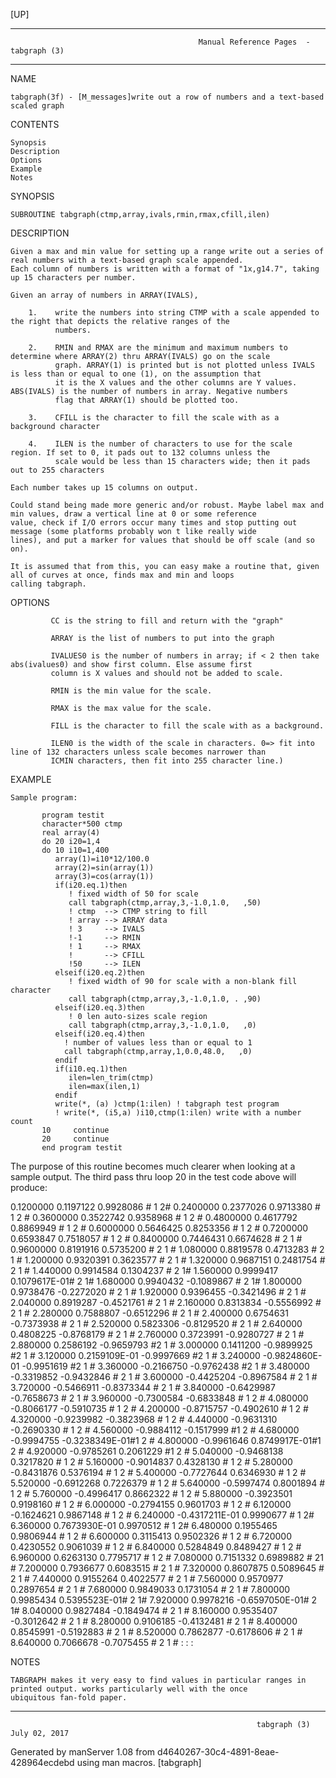 [UP]

-----------------------------------------------------------------------------------------------------------------------------------
                                              Manual Reference Pages  - tabgraph (3)
-----------------------------------------------------------------------------------------------------------------------------------
                                                                 
NAME

    tabgraph(3f) - [M_messages]write out a row of numbers and a text-based scaled graph

CONTENTS

    Synopsis
    Description
    Options
    Example
    Notes

SYNOPSIS

    SUBROUTINE tabgraph(ctmp,array,ivals,rmin,rmax,cfill,ilen)

DESCRIPTION

    Given a max and min value for setting up a range write out a series of real numbers with a text-based graph scale appended.
    Each column of numbers is written with a format of "1x,g14.7", taking up 15 characters per number.

    Given an array of numbers in ARRAY(IVALS),

        1.    write the numbers into string CTMP with a scale appended to the right that depicts the relative ranges of the
              numbers.

        2.    RMIN and RMAX are the minimum and maximum numbers to determine where ARRAY(2) thru ARRAY(IVALS) go on the scale
              graph. ARRAY(1) is printed but is not plotted unless IVALS is less than or equal to one (1), on the assumption that
              it is the X values and the other columns are Y values. ABS(IVALS) is the number of numbers in array. Negative numbers
              flag that ARRAY(1) should be plotted too.

        3.    CFILL is the character to fill the scale with as a background character

        4.    ILEN is the number of characters to use for the scale region. If set to 0, it pads out to 132 columns unless the
              scale would be less than 15 characters wide; then it pads out to 255 characters

    Each number takes up 15 columns on output.

    Could stand being made more generic and/or robust. Maybe label max and min values, draw a vertical line at 0 or some reference
    value, check if I/O errors occur many times and stop putting out message (some platforms probably won t like really wide
    lines), and put a marker for values that should be off scale (and so on).

    It is assumed that from this, you can easy make a routine that, given all of curves at once, finds max and min and loops
    calling tabgraph.

OPTIONS

             CC is the string to fill and return with the "graph"

             ARRAY is the list of numbers to put into the graph

             IVALUES0 is the number of numbers in array; if < 2 then take abs(ivalues0) and show first column. Else assume first
             column is X values and should not be added to scale.

             RMIN is the min value for the scale.

             RMAX is the max value for the scale.

             FILL is the character to fill the scale with as a background.

             ILEN0 is the width of the scale in characters. 0=> fit into line of 132 characters unless scale becomes narrower than
             ICMIN characters, then fit into 255 character line.)

EXAMPLE

    Sample program:

           program testit
           character*500 ctmp
           real array(4)
           do 20 i20=1,4
           do 10 i10=1,400
              array(1)=i10*12/100.0
              array(2)=sin(array(1))
              array(3)=cos(array(1))
              if(i20.eq.1)then
                 ! fixed width of 50 for scale
                 call tabgraph(ctmp,array,3,-1.0,1.0,   ,50)
                 ! ctmp  --> CTMP string to fill
                 ! array --> ARRAY data
                 ! 3     --> IVALS
                 !-1     --> RMIN
                 ! 1     --> RMAX
                 !       --> CFILL
                 !50     --> ILEN
              elseif(i20.eq.2)then
                 ! fixed width of 90 for scale with a non-blank fill character
                 call tabgraph(ctmp,array,3,-1.0,1.0, . ,90)
              elseif(i20.eq.3)then
                 ! 0 len auto-sizes scale region
                 call tabgraph(ctmp,array,3,-1.0,1.0,   ,0)
              elseif(i20.eq.4)then
                ! number of values less than or equal to 1
                call tabgraph(ctmp,array,1,0.0,48.0,   ,0)
              endif
              if(i10.eq.1)then
                 ilen=len_trim(ctmp)
                 ilen=max(ilen,1)
              endif
              write(*, (a) )ctmp(1:ilen) ! tabgraph test program
              ! write(*, (i5,a) )i10,ctmp(1:ilen) write with a number count
           10     continue
           20     continue
           end program testit



The purpose of this routine becomes much clearer when looking at a sample output. The third pass thru loop 20 in the test code
above will produce:

  0.1200000      0.1197122      0.9928086    #                                               1                                    2#
  0.2400000      0.2377026      0.9713380    #                                                    1                              2 #
  0.3600000      0.3522742      0.9358968    #                                                        1                        2   #
  0.4800000      0.4617792      0.8869949    #                                                             1                 2     #
  0.6000000      0.5646425      0.8253356    #                                                                 1           2       #
  0.7200000      0.6593847      0.7518057    #                                                                      1  2           #
  0.8400000      0.7446431      0.6674628    #                                                                      2  1           #
  0.9600000      0.8191916      0.5735200    #                                                                  2         1        #
   1.080000      0.8819578      0.4713283    #                                                              2                1     #
   1.200000      0.9320391      0.3623577    #                                                         2                       1   #
   1.320000      0.9687151      0.2481754    #                                                    2                              1 #
   1.440000      0.9914584      0.1304237    #                                               2                                    1#
   1.560000      0.9999417      0.1079617E-01#                                          2                                         1#
   1.680000      0.9940432     -0.1089867    #                                     2                                              1#
   1.800000      0.9738476     -0.2272020    #                                2                                                  1 #
   1.920000      0.9396455     -0.3421496    #                           2                                                     1   #
   2.040000      0.8919287     -0.4521761    #                      2                                                        1     #
   2.160000      0.8313834     -0.5556992    #                  2                                                          1       #
   2.280000      0.7588807     -0.6512296    #              2                                                           1          #
   2.400000      0.6754631     -0.7373938    #          2                                                           1              #
   2.520000      0.5823306     -0.8129520    #       2                                                          1                  #
   2.640000      0.4808225     -0.8768179    #    2                                                         1                      #
   2.760000      0.3723991     -0.9280727    #  2                                                      1                           #
   2.880000      0.2586192     -0.9659793    #2                                                   1                                #
   3.000000      0.1411200     -0.9899925    #2                                              1                                     #
   3.120000      0.2159109E-01 -0.9997669    #2                                         1                                          #
   3.240000     -0.9824860E-01 -0.9951619    #2                                    1                                               #
   3.360000     -0.2166750     -0.9762438    #2                               1                                                    #
   3.480000     -0.3319852     -0.9432846    # 2                         1                                                         #
   3.600000     -0.4425204     -0.8967584    #   2                   1                                                             #
   3.720000     -0.5466911     -0.8373344    #      2           1                                                                  #
   3.840000     -0.6429987     -0.7658673    #         2    1                                                                      #
   3.960000     -0.7300584     -0.6833848    #          1 2                                                                        #
   4.080000     -0.8066177     -0.5910735    #       1        2                                                                    #
   4.200000     -0.8715757     -0.4902610    #    1                2                                                               #
   4.320000     -0.9239982     -0.3823968    #  1                      2                                                           #
   4.440000     -0.9631310     -0.2690330    # 1                            2                                                      #
   4.560000     -0.9884112     -0.1517999    #1                                  2                                                 #
   4.680000     -0.9994755     -0.3238349E-01#1                                       2                                            #
   4.800000     -0.9961646      0.8749917E-01#1                                            2                                       #
   4.920000     -0.9785261      0.2061229    #1                                                 2                                  #
   5.040000     -0.9468138      0.3217820    # 1                                                     2                             #
   5.160000     -0.9014837      0.4328130    #   1                                                        2                        #
   5.280000     -0.8431876      0.5376194    #      1                                                         2                    #
   5.400000     -0.7727644      0.6346930    #         1                                                          2                #
   5.520000     -0.6912268      0.7226379    #            1                                                           2            #
   5.640000     -0.5997474      0.8001894    #                1                                                           2        #
   5.760000     -0.4996417      0.8662322    #                    1                                                         2      #
   5.880000     -0.3923501      0.9198160    #                         1                                                       2   #
   6.000000     -0.2794155      0.9601703    #                              1                                                   2  #
   6.120000     -0.1624621      0.9867148    #                                   1                                               2 #
   6.240000     -0.4317211E-01  0.9990677    #                                        1                                           2#
   6.360000      0.7673930E-01  0.9970512    #                                             1                                      2#
   6.480000      0.1955465      0.9806944    #                                                  1                                2 #
   6.600000      0.3115413      0.9502326    #                                                       1                          2  #
   6.720000      0.4230552      0.9061039    #                                                           1                    2    #
   6.840000      0.5284849      0.8489427    #                                                                1             2      #
   6.960000      0.6263130      0.7795717    #                                                                    1      2         #
   7.080000      0.7151332      0.6989882    #                                                                       21            #
   7.200000      0.7936677      0.6083515    #                                                                   2       1         #
   7.320000      0.8607875      0.5089645    #                                                               2              1      #
   7.440000      0.9155264      0.4022577    #                                                           2                    1    #
   7.560000      0.9570977      0.2897654    #                                                      2                           1  #
   7.680000      0.9849033      0.1731054    #                                                 2                                 1 #
   7.800000      0.9985434      0.5395523E-01#                                            2                                       1#
   7.920000      0.9978216     -0.6597050E-01#                                       2                                            1#
   8.040000      0.9827484     -0.1849474    #                                  2                                                1 #
   8.160000      0.9535407     -0.3012642    #                             2                                                    1  #
   8.280000      0.9106185     -0.4132481    #                        2                                                       1    #
   8.400000      0.8545991     -0.5192883    #                   2                                                          1      #
   8.520000      0.7862877     -0.6178606    #               2                                                           1         #
   8.640000      0.7066678     -0.7075455    #           2                                                            1            #
      :
      :
      :



NOTES

    TABGRAPH makes it very easy to find values in particular ranges in printed output. works particularly well with the once
    ubiquitous fan-fold paper.

-----------------------------------------------------------------------------------------------------------------------------------

                                                           tabgraph (3)                                               July 02, 2017

Generated by manServer 1.08 from d4640267-30c4-4891-8eae-428964ecdebd using man macros.
                                                            [tabgraph]
